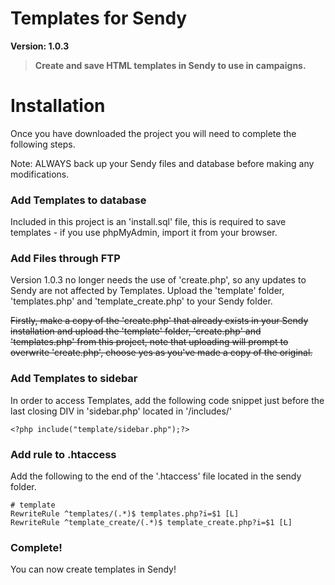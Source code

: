 Templates for Sendy
===========

**Version: 1.0.3**

> **Create and save HTML templates in Sendy to use in campaigns.**

Installation
=====

Once you have downloaded the project you will need to complete the following steps.

Note: ALWAYS back up your Sendy files and database before making any modifications.

### Add Templates to database

Included in this project is an 'install.sql' file, this is required to save templates - if you use phpMyAdmin, import it from your browser.

### Add Files through FTP

Version 1.0.3 no longer needs the use of 'create.php', so any updates to Sendy are not affected by Templates. Upload the 'template' folder, 'templates.php' and 'template_create.php' to your Sendy folder.

~~Firstly, make a copy of the 'create.php' that already exists in your Sendy installation and upload the 'template' folder, 'create.php' and 'templates.php' from this project, note that uploading will prompt to overwrite 'create.php', choose yes as you've made a copy of the original.~~

### Add Templates to sidebar

In order to access Templates, add the following code snippet just before the last closing DIV in 'sidebar.php' located in '/includes/'

    <?php include("template/sidebar.php");?>

### Add rule to .htaccess

Add the following to the end of the '.htaccess' file located in the sendy folder.

    # template
    RewriteRule ^templates/(.*)$ templates.php?i=$1 [L]
    RewriteRule ^template_create/(.*)$ template_create.php?i=$1 [L]

### Complete! 

You can now create templates in Sendy!
